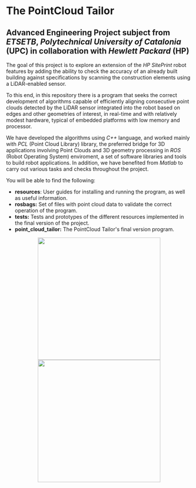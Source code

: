 # The PointCloud Tailor
## Advanced Engineering Project subject from _ETSETB_, _Polytechnical University of Catalonia_ (UPC) in collaboration with _Hewlett Packard_ (HP)

The goal of this project is to explore an extension of the _HP SitePrint_ robot features by adding the ability to check the accuracy of an already built building against specifications by scanning the construction elements using a LiDAR-enabled sensor.

To this end, in this repository there is a program that seeks the correct development of algorithms capable of efficiently aligning consecutive point clouds detected by the LiDAR sensor integrated into the robot based on edges and other geometries of interest, in real-time and with relatively modest hardware, typical of embedded platforms with low memory and processor.

We have developed the algorithms using _C++_ language, and worked mainly with _PCL_ (Point Cloud Library) library, the preferred bridge for 3D applications involving Point Clouds and 3D geometry processing in _ROS_ (Robot Operating System) enviroment, a set of software libraries and tools to build robot applications. In addition, we have benefited from _Matlab_ to carry out various tasks and checks throughout the project.

You will be able to find the following:
- **resources**: User guides for installing and running the program, as well as useful information.
- **rosbags:** Set of files with point cloud data to validate the correct operation of the program.
- **tests:** Tests and prototypes of the different resources implemented in the final version of the project.
- **point_cloud_tailor:** The PointCloud Tailor's final version program.

<p align="center">
  <img src="https://github.com/albert-tomas/PAE-HP/blob/main/point_cloud_tailor/results/aligned_cloud_ceiling_white.png" width="333" />
  <img src="https://github.com/albert-tomas/PAE-HP/blob/main/point_cloud_tailor/results/aligned_cloud_white.png" width="333" />
</p>
